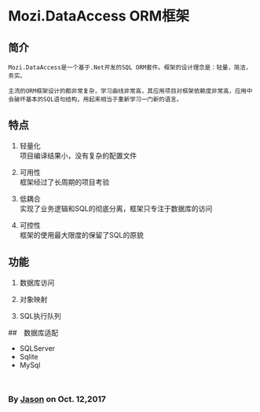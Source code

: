﻿# Mozi.DataAccess ORM框架

## 简介
	Mozi.DataAccess是一个基于.Net开发的SQL ORM套件。框架的设计理念是：轻量，简洁，务实。  

	主流的ORM框架设计的都非常复杂，学习曲线非常高，其应用项目对框架依赖度非常高，应用中会破坏基本的SQL语句结构，用起来相当于重新学习一门新的语言。

## 特点

1. 轻量化  
	项目编译结果小，没有复杂的配置文件

2. 可用性  
	框架经过了长周期的项目考验

3. 低耦合  
	实现了业务逻辑和SQL的彻底分离，框架只专注于数据库的访问

4. 可控性  
	框架的使用最大限度的保留了SQL的原貌

## 功能

1. 数据库访问

2. 对象映射

3. SQL执行队列

##　数据库适配

- SQLServer
- Sqlite
- MySql

~~~csharp
	
~~~
### By [Jason][1] on Oct. 12,2017 

[1]:mailto:brotherqian@163.com